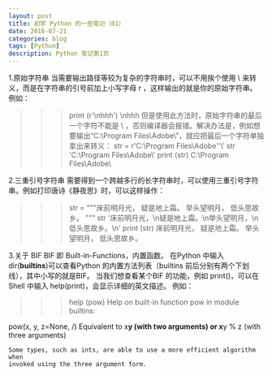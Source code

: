```yaml
---
layout: post
title: 初学 Python 的一些笔记（01）
date: 2016-07-21
categories: blog
tags: [Python]
description: Python 笔记第1页
---
```


1.原始字符串
当需要输出路径等较为复杂的字符串时，可以不用挨个使用 \ 来转义，而是在字符串的引号前加上小写字母 r ，这样输出的就是你的原始字符串。
例如：
>>> print (r'\nhhh')
\nhhh
但是使用此方法时，原始字符串的最后一个字符不能是 \ ，否则编译器会报错。解决办法是，例如想要输出“C:\Program Files\Adobe\”，就应把最后一个字符单独拿出来转义：
>>> str = r'C:\Program Files\Adobe''\\'
>>> str
'C:\\Program Files\\Adobe\\'
>>> print (str)
C:\Program Files\Adobe\

2.三重引号字符串
需要得到一个跨越多行的长字符串时，可以使用三重引号字符串。例如打印唐诗《静夜思》时，可以这样操作：
>>> str = """床前明月光，
疑是地上霜。
举头望明月，
低头思故乡。
"""
>>> str
'床前明月光，\n疑是地上霜。\n举头望明月，\n低头思故乡。\n'
>>> print (str)
床前明月光，
疑是地上霜。
举头望明月，
低头思故乡。

3.关于 BIF
BIF 即 Built-in-Functions，内置函数。
在Python 中输入 dir(__builtins__)可以查看Python 的内置方法列表（builtins 前后分别有两个下划线），其中小写的就是BIF。
当我们想查看某个BIF 的功能，例如 print()，可以在 Shell 中输入 help(print)，会显示详细的英文描述。
例如：
>>> help (pow)
Help on built-in function pow in module builtins:

pow(x, y, z=None, /)
    Equivalent to x**y (with two arguments) or x**y % z (with three arguments)
    
    Some types, such as ints, are able to use a more efficient algorithm when
    invoked using the three argument form.
